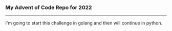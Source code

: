 ### My Advent of Code Repo for 2022
-----
I'm going to start this challenge in golang and then will continue in python.
